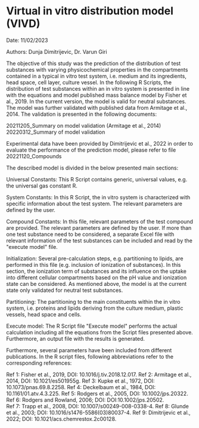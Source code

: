 # Virtual in vitro distribution model (VIVD) 
Date: 11/02/2023

Authors: Dunja Dimitrijevic, Dr. Varun Giri

The objective of this study was the prediction of the distribution of test
substances with varying physicochemical properties in the compartments 
contained in a typical in vitro test system, i.e. medium and its ingredients,
head space, cell layer, culture vessel. In the following R Scripts, the 
distribution of test substances within an in vitro system is presented in 
line with the equations and model published mass balance model by Fisher et 
al., 2019. In the current version, the model is valid for neutral substances.
The model was further validated with published data from Armitage et al., 2014.
The validation is presented in the following documents:

20211205_Summary on model validation (Armitage et al., 2014)
20220312_Summary of model validation

Experimental data have been provided by Dimitrijevic et al., 2022 in order to 
evaluate the performance of the prediction model, please refer to file
20221120_Compounds

The described model is divided in the below presented main sections:

Universal Constants:
This R Script contains generic, universal values, e.g. the universal gas 
constant R.
 
System Constants:
In this R Script, the in vitro system is characterized with specific 
information about the test system. The relevant parameters are defined by the
user.

Compound Constants:
In this file, relevant parameters of the test compound are provided. The 
relevant parameters are defined by the user. If more than one test substance 
need to be considered, a separate Excel file with relevant information of the
test substances can be included and read by the "execute model" file. 
 
Initialization:
Several pre-calculation steps, e.g. partitioning to lipids, are performed in 
this file (e.g. inclusion of ionization of substances). In this section, the
ionization term of substances and its influence on the uptake into different
cellular compartments based on the pH value and ionization state can be
considered. As mentioned above, the model is at the current state only 
validated for neutral test substances.

Partitioning:
The partitioning to the main constituents within the in vitro system, i.e. 
proteins and lipids deriving from the culture medium, plastic vessels, 
head space and cells.

Execute model:
The R Script file "Execute model" performs the actual calculation including 
all the equations from the Script files presented above. Furthermore, an 
output file with the results is generated.

Furthermore, several parameters have been included from different 
publications. In the R script files, following abbreviations refer to the 
corresponding references:

Ref 1: Fisher et al., 2019, DOI: 10.1016/j.tiv.2018.12.017.
Ref 2: Armitage et al., 2014, DOI: 10.1021/es501955g.
Ref 3: Kupke et al., 1972, DOI: 10.1073/pnas.69.8.2258.
Ref 4: Deckelbaum et al., 1984, DOI: 10.1161/01.atv.4.3.225.
Ref 5: Rodgers et al., 2005, DOI: 10.1002/jps.20322.
Ref 6: Rodgers and Rowland, 2006; DOI: DOI:10.1002/jps.20502.      
Ref 7: Trapp et al., 2008, DOI: 10.1007/s00249-008-0338-4.
Ref 8: Glunde et al., 2003; DOI: 10.1016/s1476-5586(03)80037-4.
Ref 9: Dimitrijevic et al., 2022; DOI: 10.1021/acs.chemrestox.2c00128.
